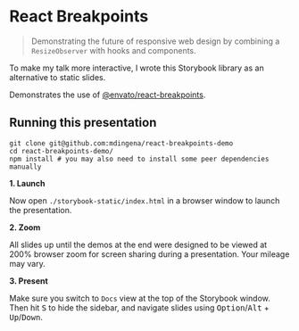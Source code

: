 # React Breakpoints

> Demonstrating the future of responsive web design by combining a `ResizeObserver` with hooks and components.

To make my talk more interactive, I wrote this Storybook library as an alternative to static slides.

Demonstrates the use of [@envato/react-breakpoints](https://github.com/envato/react-breakpoints).

## Running this presentation

```shell
git clone git@github.com:mdingena/react-breakpoints-demo
cd react-breakpoints-demo/
npm install # you may also need to install some peer dependencies manually
```

**1. Launch**

Now open `./storybook-static/index.html` in a browser window to launch the presentation.

**2. Zoom**

All slides up until the demos at the end were designed to be viewed at 200% browser zoom for screen sharing during a presentation. Your mileage may vary.

**3. Present**

Make sure you switch to `Docs` view at the top of the Storybook window. Then hit <kbd>S</kbd> to hide the sidebar, and navigate slides using <kbd>Option</kbd>/<kbd>Alt</kbd> + <kbd>Up</kbd>/<kbd>Down</kbd>.
